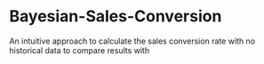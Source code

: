 # Bayesian-Sales-Conversion
An intuitive approach to calculate the sales conversion rate with no historical data to compare results with

